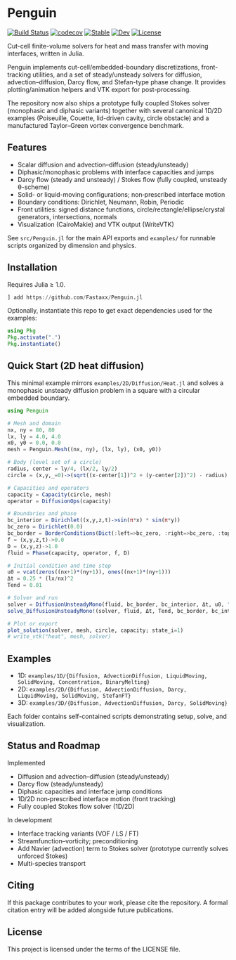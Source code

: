 # Penguin

[![Build Status](https://github.com/Fastaxx/Penguin.jl/actions/workflows/CI.yml/badge.svg?branch=main)](https://github.com/Fastaxx/Penguin.jl/actions/workflows/CI.yml?query=branch%3Amain)
[![codecov](https://codecov.io/gh/Fastaxx/Penguin.jl/graph/badge.svg?token=YQUDHCTHI7)](https://codecov.io/gh/Fastaxx/Penguin.jl)
[![Stable](https://img.shields.io/badge/docs-stable-blue.svg)](https://fastaxx.github.io/Penguin.jl/stable)
[![Dev](https://img.shields.io/badge/docs-dev-blue.svg)](https://fastaxx.github.io/Penguin.jl/dev)
[![License](https://img.shields.io/badge/License-MIT-blue.svg)](./LICENSE)

Cut-cell finite-volume solvers for heat and mass transfer with moving interfaces, written in Julia.

Penguin implements cut-cell/embedded-boundary discretizations, front-tracking utilities, and a set of steady/unsteady solvers for diffusion, advection–diffusion, Darcy flow, and Stefan-type phase change. It provides plotting/animation helpers and VTK export for post-processing.

The repository now also ships a prototype fully coupled Stokes solver (monophasic and diphasic variants) together with several canonical 1D/2D examples (Poiseuille, Couette, lid-driven cavity, circle obstacle) and a manufactured Taylor–Green vortex convergence benchmark.

## Features

- Scalar diffusion and advection–diffusion (steady/unsteady)
- Diphasic/monophasic problems with interface capacities and jumps
- Darcy flow (steady and unsteady) / Stokes flow (fully coupled, unsteady θ-scheme)
- Solid- or liquid-moving configurations; non‑prescribed interface motion
- Boundary conditions: Dirichlet, Neumann, Robin, Periodic
- Front utilities: signed distance functions, circle/rectangle/ellipse/crystal generators, intersections, normals
- Visualization (CairoMakie) and VTK output (WriteVTK)

See `src/Penguin.jl` for the main API exports and `examples/` for runnable scripts organized by dimension and physics.

## Installation

Requires Julia ≥ 1.0.

```julia
] add https://github.com/Fastaxx/Penguin.jl
```

Optionally, instantiate this repo to get exact dependencies used for the examples:

```julia
using Pkg
Pkg.activate(".")
Pkg.instantiate()
```

## Quick Start (2D heat diffusion)

This minimal example mirrors `examples/2D/Diffusion/Heat.jl` and solves a monophasic unsteady diffusion problem in a square with a circular embedded boundary.

```julia
using Penguin

# Mesh and domain
nx, ny = 80, 80
lx, ly = 4.0, 4.0
x0, y0 = 0.0, 0.0
mesh = Penguin.Mesh((nx, ny), (lx, ly), (x0, y0))

# Body (level set of a circle)
radius, center = ly/4, (lx/2, ly/2)
circle = (x,y,_=0)->(sqrt((x-center[1])^2 + (y-center[2])^2) - radius)

# Capacities and operators
capacity = Capacity(circle, mesh)
operator = DiffusionOps(capacity)

# Boundaries and phase
bc_interior = Dirichlet((x,y,z,t)->sin(π*x) * sin(π*y))
bc_zero = Dirichlet(0.0)
bc_border = BorderConditions(Dict(:left=>bc_zero, :right=>bc_zero, :top=>bc_zero, :bottom=>bc_zero))
f = (x,y,z,t)->0.0
D = (x,y,z)->1.0
fluid = Phase(capacity, operator, f, D)

# Initial condition and time step
u0 = vcat(zeros((nx+1)*(ny+1)), ones((nx+1)*(ny+1)))
Δt = 0.25 * (lx/nx)^2
Tend = 0.01

# Solver and run
solver = DiffusionUnsteadyMono(fluid, bc_border, bc_interior, Δt, u0, "BE")
solve_DiffusionUnsteadyMono!(solver, fluid, Δt, Tend, bc_border, bc_interior, "BE")

# Plot or export
plot_solution(solver, mesh, circle, capacity; state_i=1)
# write_vtk("heat", mesh, solver)
```

## Examples

- 1D: `examples/1D/{Diffusion, AdvectionDiffusion, LiquidMoving, SolidMoving, Concentration, BinaryMelting}`
- 2D: `examples/2D/{Diffusion, AdvectionDiffusion, Darcy, LiquidMoving, SolidMoving, StefanFT}`
- 3D: `examples/3D/{Diffusion, AdvectionDiffusion, Darcy, SolidMoving}`

Each folder contains self-contained scripts demonstrating setup, solve, and visualization.

## Status and Roadmap

 Implemented
- Diffusion and advection–diffusion (steady/unsteady)
- Darcy flow (steady/unsteady)
- Diphasic capacities and interface jump conditions
- 1D/2D non‑prescribed interface motion (front tracking)
- Fully coupled Stokes flow solver (1D/2D)

In development
- Interface tracking variants (VOF / LS / FT)
- Streamfunction–vorticity; preconditioning
- Add Navier (advection) term to Stokes solver (prototype currently solves unforced Stokes)
- Multi-species transport

## Citing

If this package contributes to your work, please cite the repository. A formal citation entry will be added alongside future publications.

## License

This project is licensed under the terms of the LICENSE file.
